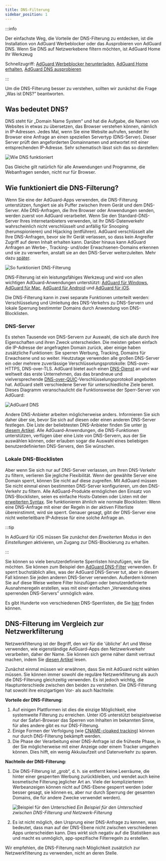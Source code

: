 ```yaml
---
title: DNS-Filterung
sidebar_position: 1
---
```


:::info

Der einfachste Weg, die Vorteile der DNS-Filterung zu entdecken, ist die Installation von AdGuard Werbeblocker oder das Ausprobieren von AdGuard DNS. Wenn Sie DNS auf Netzwerkebene filtern möchten, ist AdGuard Home Ihr Werkzeug

Schnellzugriff: [AdGuard Werbeblocker herunterladen](https://agrd.io/download-kb-adblock), [AdGuard Home erhalten](https://github.com/AdguardTeam/AdGuardHome#getting-started), [AdGuard DNS ausprobieren](https://agrd.io/download-dns)

:::

Um die DNS-Filterung besser zu verstehen, sollten wir zunächst die Frage „Was ist DNS?” beantworten.

## Was bedeutet DNS?

DNS steht für „Domain Name System“ und hat die Aufgabe, die Namen von Websites in etwas zu übersetzen, das Browser verstehen können, nämlich in IP-Adressen. Jedes Mal, wenn Sie eine Website aufrufen, sendet Ihr Browser eine Anfrage an einen speziellen Servertyp (DNS-Server). Dieser Server prüft den angeforderten Domainnamen und antwortet mit einer entsprechenden IP-Adresse. Sehr schematisch lässt sich das so darstellen:

![Wie DNS funktioniert](https://cdn.adtidy.org/public/Adguard/kb/DNS_filtering/how_dns_works_en.png)

Das Gleiche gilt natürlich für alle Anwendungen und Programme, die Webanfragen senden, nicht nur für Browser.

## Wie funktioniert die DNS-Filterung?

Wenn Sie eine der AdGuard-Apps verwenden, die DNS-Filterung unterstützen, fungiert sie als Puffer zwischen Ihrem Gerät und dem DNS-Server. Alle DNS-Anfragen, die Ihre Browser oder Anwendungen senden, werden zuerst von AdGuard verarbeitet. Wenn Sie den Standard-DNS-Server Ihres Internetanbieters verwenden, ist Ihr DNS-Datenverkehr wahrscheinlich nicht verschlüsselt und anfällig für Snooping (herumspionieren) und Hijacking (entführen). AdGuard verschlüsselt alle Ihre DNS-Anfragen, bevor sie Ihr Gerät verlassen, so dass kein Angreifer Zugriff auf deren Inhalt erhalten kann. Darüber hinaus kann AdGuard Anfragen an Werbe-, Tracking- und/oder Erwachsenen-Domains erkennen und sie zu verwerfen, anstatt sie an den DNS-Server weiterzuleiten. Mehr dazu [später](#local-dns-blocklists).

![So funktioniert DNS-Filterung](https://cdn.adtidy.org/public/Adguard/kb/DNS_filtering/how_dns_filtering_works_en.png)

DNS-Filterung ist ein leistungsfähiges Werkzeug und wird von allen wichtigen AdGuard-Anwendungen unterstützt: [AdGuard für Windows](https://adguard.com/adguard-windows/overview.html), [AdGuard für Mac](https://adguard.com/adguard-mac/overview.html), [AdGuard für Android](https://adguard.com/adguard-android/overview.html) und [AdGuard für iOS](https://adguard.com/adguard-ios/overview.html).

Die DNS-Filterung kann in zwei separate Funktionen unterteilt werden: Verschlüsselung und Umleitung des DNS-Verkehrs zu DNS-Servern und lokale Sperrung bestimmter Domains durch Anwendung von DNS-Blocklisten.

### DNS-Server

Es stehen Tausende von DNS-Servern zur Auswahl, die sich alle durch ihre Eigenschaften und ihren Zweck unterscheiden. Die meisten geben einfach die IP-Adresse der angefragten Domain zurück, aber einige haben zusätzliche Funktionen: Sie sperren Werbung, Tracking, Domains für Erwachsene und so weiter. Heutzutage verwenden alle großen DNS-Server ein oder mehrere zuverlässige Verschlüsselungsprotokolle: DNS-over-HTTPS, DNS-over-TLS. AdGuard bietet auch einen [DNS-Dienst](https://adguard-dns.io/) an und war weltweit das erste Unternehmen, das das brandneue und vielversprechende [DNS-over-QUIC](https://adguard.com/blog/dns-over-quic.html)-Verschlüsselungsprotokoll angeboten hat. AdGuard stellt verschiedene Server für unterschiedliche Ziele bereit. Dieses Diagramm veranschaulicht die Funktionsweise der Sperr-Server von AdGuard:

![AdGuard DNS](https://cdn.adtidy.org/public/Adguard/kb/DNS_filtering/adguard_dns_en.jpg)

Andere DNS-Anbieter arbeiten möglicherweise anders. Informieren Sie sich daher über sie, bevor Sie sich auf diesen oder einen anderen DNS-Server festlegen. Die Liste der beliebtesten DNS-Anbieter finden Sie unter [in diesem Artikel](dns-providers.md). Alle AdGuard-Anwendungen, die DNS-Funktionen unterstützen, verfügen über eine Liste von DNS-Servern, aus der Sie auswählen können, oder erlauben sogar die Auswahl eines beliebigen benutzerdefinierten DNS-Servers, den Sie wünschen.

### Lokale DNS-Blocklisten

Aber wenn Sie sich nur auf DNS-Server verlassen, um Ihren DNS-Verkehr zu filtern, verlieren Sie jegliche Flexibilität. Wenn der gewählte Server eine Domain sperrt, können Sie nicht auf diese zugreifen. Mit AdGuard müssen Sie nicht einmal einen bestimmten DNS-Server konfigurieren, um den DNS-Verkehr zu filtern. Alle AdGuard-Produkte ermöglichen den Einsatz von DNS-Blocklisten, seien es einfache Hosts-Dateien oder Listen mit der [erweiterten Syntax](dns-filtering-syntax.md). Sie funktionieren ähnlich wie normale Blocklisten: Wenn eine DNS-Anfrage mit einer der Regeln in der aktiven Filterliste übereinstimmt, wird sie sperrt. Genauer gesagt, gibt der DNS-Server eine nicht weiterleitbare IP-Adresse für eine solche Anfrage an.

:::tip

In AdGuard für iOS müssen Sie zunächst den *Erweiterten Modus* in den *Einstellungen* aktivieren, um Zugang zur DNS-Blockierung zu erhalten.

:::

Sie können so viele benutzerdefinierte Sperrlisten hinzufügen, wie Sie möchten. Sie können zum Beispiel den [AdGuard DNS-Filter](https://github.com/AdguardTeam/AdGuardSDNSFilter) verwenden. Er sperrt buchstäblich alles, was der AdGuard DNS-Server tut, aber in diesem Fall können Sie jeden anderen DNS-Server verwenden. Außerdem können Sie auf diese Weise weitere Filter hinzufügen oder benutzerdefinierte Ausnahmeregeln erstellen, was mit einer einfachen „Verwendung eines sperrenden DNS-Servers” unmöglich wäre.

Es gibt Hunderte von verschiedenen DNS-Sperrlisten, die Sie [hier](https://filterlists.com/) finden können.

## DNS-Filterung im Vergleich zur Netzwerkfilterung

Netzwerkfilterung ist der Begriff, den wir für die 'übliche' Art und Weise verwenden, wie eigenständige AdGuard-Apps den Netzwerkverkehr verarbeiten, daher der Name. Sie können sich gerne näher damit vertraut machen, indem Sie [diesen Artikel](https://adguard.com/kb/general/ad-filtering/how-ad-blocking-works/) lesen.

Zunächst einmal müssen wir erwähnen, dass Sie mit AdGuard nicht wählen müssen. Sie können immer sowohl die reguläre Netzwerkfilterung als auch die DNS-Filterung gleichzeitig verwenden. Es ist jedoch wichtig, die Hauptunterschiede zwischen den beiden zu verstehen. Die DNS-Filterung hat sowohl ihre einzigartigen Vor- als auch Nachteile:

**Vorteile der DNS-Filterung:**

1. Auf einigen Plattformen ist dies die einzige Möglichkeit, eine systemweite Filterung zu erreichen. Unter iOS unterstützt beispielsweise nur der Safari-Browser das Sperren von Inhalten im bekannten Sinne, für alles andere gibt es nur DNS-Filterung.
1. Einige Formen der Verfolgung (wie [CNAME-cloaked tracking](https://adguard.com/blog/cname-tracking.html)) können nur durch DNS-Filterung bekämpft werden.
1. Die Phase der Verarbeitung einer DNS-Anfrage ist die früheste Phase, in der Sie möglicherweise mit einer Anzeige oder einem Tracker umgehen können. Dies hilft, ein wenig Akkulaufzeit und Datenverkehr zu sparen.

**Nachteile der DNS-Filterung:**

1. Die DNS-Filterung ist „grob“, d. h. sie entfernt keine Leerräume, die hinter einer gesperrten Werbung zurückbleiben, und wendet auch keine kosmetische Filterung jeglicher Art an. Viele der komplizierteren Werbeanzeigen können nicht auf DNS-Ebene gesperrt werden (oder besser gesagt, sie können es, aber nur durch Sperrung der gesamten Domains, die für andere Zwecke verwendet werden).

    ![Beispiel für den Unterschied](https://cdn.adtidy.org/public/Adguard/kb/DNS_filtering/dns_diff.jpg) *Ein Beispiel für den Unterschied zwischen DNS-Filterung und Netzwerk-Filterung*

1. Es ist nicht möglich, den Ursprung einer DNS-Anfrage zu kennen, was bedeutet, dass man auf der DNS-Ebene nicht zwischen verschiedenen Apps unterscheiden kann. Dies wirkt sich negativ auf die Statistiken aus und macht es unmöglich, app-spezifische Filterregeln zu erstellen.

Wir empfehlen, die DNS-Filterung nach Möglichkeit zusätzlich zur Netzwerkfilterung zu verwenden, nicht an deren Stelle.
